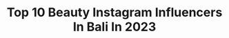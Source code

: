 ---
title: Top 10 Beauty Instagram Influencers In Bali In 2023
description: >-
  Find top beauty Instagram influencers in Bali in 2023. Most popular hashtags: #bali #beauty #balilife.
platform: Instagram
hits: 110
text_top: Analyze the most popular Instagram accounts on inBeat.
text_bottom: Our platform has 110 Instagram influencers like this in Bali, Indonesia for you to contact.
profiles:
  - username: "nindypricilia"
    fullname: >-
      drg. Ayu Nindy Pricilia
    bio: >-
      God is good🕉 📲Endorse/CP (LINE: nindypricilia) Owner Of @belle_beautybali @grandpacanggu @milikitoday @drgnindypricilia Part of @geminidentalcare
    location: "Indonesia"
    followers: 122203
    engagement: 288
    commentsToLikes: 0.008867
    id: ckf5n443hwnvy0j23xdzcol5h
    verified: false
    hashtags: "#kebayabali, #repost, #bornpinkworldtour, #bali"
  - username: "sarikayana_wedding"
    fullname: >-
      Sarikayana Wedding Organizer
    bio: >-
      @sarikayanaweddingdekorcatering @sarikayana_beautybali https://heylink.me/Sarikayanawedding Info Price List: ADMIN DESI : 081338622030
    location: "Indonesia"
    followers: 56535
    engagement: 71
    commentsToLikes: 0.008163
    id: ck5bzrjb8rplh0i11o7dbrbvv
    verified: false
    hashtags: "#salondibali, #muabali, #makeupbali, #fiting"
  - username: "ikasanz"
    fullname: >-
      Ikasanz Yoe ♠️
    bio: >-
      ●》INFLUENCER《● [ Fitness Enthusiast , Beauty & Healthy Lifestyle ] ENDORSE // COLLABS DM 💌 https://affiliate.shopee.co.id/ 📍 BALI 🥥🌴
    location: "Indonesia"
    followers: 53312
    engagement: 224
    commentsToLikes: 0.142564
    id: ck9wgk1f5trp10j78o2ldtyun
    verified: false
    hashtags: "#balivibes, #fitnessmom, #styleblogger, #balibible"
  - username: "gekanikesnawa_"
    fullname: >-
      m s.   G E K✨
    bio: >-
      “a dreamer with a million symphony in her mind”
    location: "Indonesia"
    followers: 3254
    engagement: 1462
    commentsToLikes: 0.035450
    id: ck13cx75w2ltp0i19otxp81hs
    verified: false
    hashtags: "#bali, #baliisland, #kintamani, #balitravel"
  - username: "alffy_rev"
    fullname: >-
      Awwalur Rizqi Al-firori
    bio: >-
      Music & Visual Story Teller Head of @rev.production | @rev_apparel.id | @rumahsenjapagi Business Contact - 0821-4361-9691 Beauty Of Bali 👇🏻
    location: "Indonesia"
    followers: 756413
    engagement: 428
    commentsToLikes: 0.007790
    id: ck0w6t66ja6n60i19fj3fuj18
    verified: true
    hashtags: "#iceperience, #dirumahaja, #novation, #alffyrev"
  - username: "aliissyandewi"
    fullname: >-
      𝒩𝒾 𝓂𝒶𝒹𝑒 𝒶𝓁𝒾𝓈𝓈𝓎𝒶𝓃 𝒹𝑒𝓌𝒾 ✨🌈🌹
    bio: >-
      ♉||18✨🦋 🚩BALI @satucwofixs
    location: "Indonesia"
    followers: 33834
    engagement: 420
    commentsToLikes: 0.016667
    id: ckaozs3ivn5qr0i78k6h2hbt1
    verified: false
    hashtags: "#nailart, #moveonchallenge, #eyelashextensions, #balinews"
  - username: "kd233_"
    fullname: >-
      🦋
    bio: >-
      @shirta.skin @shirta.beautybar @beauty_bykdijah @shirtaofficial_bali Order / Daftar Reseller : ‪+62 853‑4155‑6029‬ WA
    location: "Indonesia"
    followers: 22440
    engagement: 811
    commentsToLikes: 0.005300
    id: ck9wgmjs1u0iy0j78j3xbe1yf
    verified: false
    hashtags: "#22birthday"
  - username: "cindythefannie"
    fullname: >-
      Cindy Thyssen
    bio: >-
      Wife, Content Creator-Beauty & Lifestyle 📍Bali @thethyssen Business 📞Jeff +62 817‑9844‑055‬ endorsement line@cindythefannie cindythefannie2@gmail.com
    location: "Indonesia"
    followers: 116639
    engagement: 307
    commentsToLikes: 0.022653
    id: ck13a88d5p40o0i19t6lmj43d
    verified: true
    hashtags: "#seodalmi, #12weekspregnant, #startup, #baliindonesia"
  - username: "aryasanjaya20"
    fullname: >-
      arya sanjaya
    bio: >-
      Line : arya20 📷 🎥📱👓 #photographer #photographerbali Owner AA Photography - @aa_baliphotography @lidahpedasbali_
    location: "Indonesia"
    followers: 10469
    engagement: 675
    commentsToLikes: 0.003106
    id: ck6tqu9xnucv40j71vijzy2eu
    verified: false
    hashtags: "#campinaheart, #waktunyagombal, #eskrimheart, #campina"
  - username: "methadellaa"
    fullname: >-
      Metha Della
    bio: >-
      REAL ACCOUNT • Ambassador @bullsmafioso.bali @051juice_corner • Kids Piano Teacher • Bachelor of Music UPI • Endorse/Paid Promote: DM Bali, Indonesia
    location: "Indonesia"
    followers: 114312
    engagement: 367
    commentsToLikes: 0.018071
    id: ckap7ymnfm5he0i78hsu25a7h
    verified: false
    hashtags: "#supportlocalbusiness, #spreadlove"
---